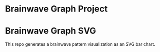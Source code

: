 # Brainwave Graph Project
# Brainwave Graph SVG

This repo generates a brainwave pattern visualization as an SVG bar chart.
